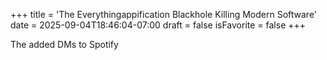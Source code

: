 +++
title = 'The Everythingappification Blackhole Killing Modern Software'
date = 2025-09-04T18:46:04-07:00
draft = false
isFavorite = false
+++

The added DMs to Spotify

